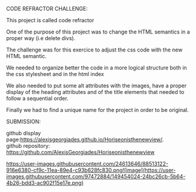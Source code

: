 
CODE REFRACTOR CHALLENGE:



This project is called code refractor

One of the purpose of this project was to change the HTML semantics in a proper way (i.e delete divs).

The challenge was for this exercice to adjust the css code with the new HTML semantic.

We needed to organize better the code in a more logical structure both in the css stylesheet and in the html index

We also needed to put some alt attributes with the images, have a proper display of the heading attributes and of the title elements that needed to follow a sequential order.

Finally we had to find a unique name for the project in order to be original.


SUBMISSION:

github display page:https://alexisgeorgiades.github.io/Horiseonisthenewview/.   
github repository: https://github.com/AlexisGeorgiades/Horiseonisthenewview


https://user-images.githubusercontent.com/24613646/88513122-916e6380-cf9c-11ea-89e4-c93b628fc830.png![image](https://user-images.githubusercontent.com/97472884/149454024-24bc26cb-5b64-4b26-bdd3-ac902f15e17e.png)





